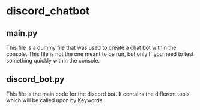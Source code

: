 # discord_chatbot
## main.py
This file is a dummy file that was used to create a chat bot within the console. This file is not the one meant to be run, but only If you need to test something quickly within the console.

## discord_bot.py
This file is the main code for the discord bot. It contains the different tools which will be called upon by Keywords.
